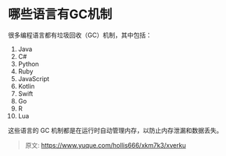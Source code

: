 # 哪些语言有GC机制

很多编程语言都有垃圾回收（GC）机制，其中包括：



1. Java
2. C#
3. Python
4. Ruby
5. JavaScript
6. Kotlin
7. Swift
8. Go
9. R
10. Lua



这些语言的 GC 机制都是在运行时自动管理内存，以防止内存泄漏和数据丢失。



> 原文: <https://www.yuque.com/hollis666/xkm7k3/xverku>